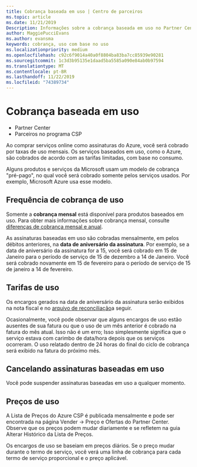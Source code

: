 ```yaml
---
title: Cobrança baseada em uso | Centro de parceiros
ms.topic: article
ms.date: 11/21/2019
Description: Informações sobre a cobrança baseada em uso no Partner Center, em que você será cobrado por taxas de uso mensais.
author: MaggiePucciEvans
ms.author: evansma
keywords: cobrança, uso com base no uso
ms.localizationpriority: medium
ms.openlocfilehash: c92c6f9014a40a0f8804ba83ba7cc85939e90281
ms.sourcegitcommit: 1c3d3b95135e1daad5ba5585a090e84ab0b97594
ms.translationtype: MT
ms.contentlocale: pt-BR
ms.lasthandoff: 11/22/2019
ms.locfileid: "74389734"
---
```

# <a name="usage-based-billing"></a>Cobrança baseada em uso

- Partner Center
- Parceiros no programa CSP

Ao comprar serviços online como assinaturas do Azure, você será cobrado por taxas de uso mensais. Os serviços baseados em uso, como o Azure, são cobrados de acordo com as tarifas limitadas, com base no consumo.

Alguns produtos e serviços da Microsoft usam um modelo de cobrança "pré-pago", no qual você será cobrado somente pelos serviços usados. Por exemplo, Microsoft Azure usa esse modelo. 

## <a name="usage-billing-frequency"></a>Frequência de cobrança de uso

Somente a **cobrança mensal** está disponível para produtos baseados em uso. Para obter mais informações sobre cobrança mensal, consulte [diferenças de cobrança mensal e anual](billing-annual-monthly.md).

As assinaturas baseadas em uso são cobradas mensalmente, em pelos débitos anteriores, na **data de aniversário da assinatura**. Por exemplo, se a data de aniversário da assinatura for a 15, você será cobrado em 15 de Janeiro para o período de serviço de 15 de dezembro a 14 de Janeiro. Você será cobrado novamente em 15 de fevereiro para o período de serviço de 15 de janeiro a 14 de fevereiro. 

## <a name="usage-charges"></a>Tarifas de uso

Os encargos gerados na data de aniversário da assinatura serão exibidos na nota fiscal e no [arquivo de reconciliação](usage-based-recon-files.md)a seguir.

Ocasionalmente, você pode observar que alguns encargos de uso estão ausentes de sua fatura ou que o uso de um mês anterior é cobrado na fatura do mês atual. Isso não é um erro; Isso simplesmente significa que o serviço estava com carimbo de data/hora depois que os serviços ocorreram. O uso relatado dentro de 24 horas do final do ciclo de cobrança será exibido na fatura do próximo mês.

## <a name="cancelling-usage-based-subscriptions"></a>Cancelando assinaturas baseadas em uso

Você pode suspender assinaturas baseadas em uso a qualquer momento.

## <a name="pricing-for-usage"></a>Preços de uso

A Lista de Preços do Azure CSP é publicada mensalmente e pode ser encontrada na página Vender -> Preço e Ofertas do Partner Center. Observe que os preços podem mudar diariamente e se refletem na guia Alterar Histórico da Lista de Preços.

Os encargos de uso se baseiam em preços diários. Se o preço mudar durante o termo de serviço, você verá uma linha de cobrança para cada termo de serviço proporcional e o preço aplicável.
